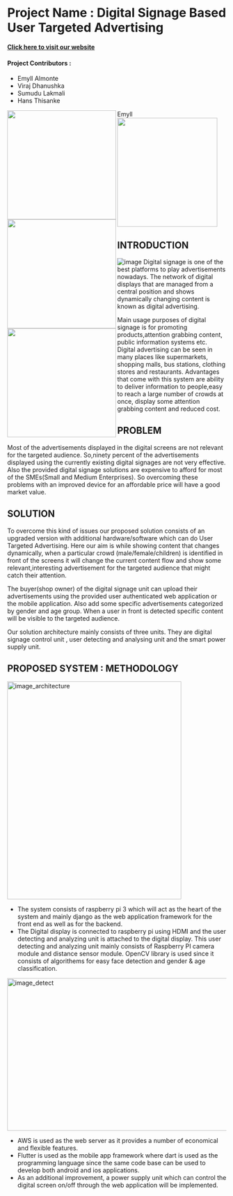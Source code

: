 # Project Name : Digital Signage Based User Targeted Advertising

[**Click here to visit our website**](https://viradhanus.github.io/Digital-Signage-Based-User-Targerd-Advertising/)

#### Project Contributors : 
  * Emyll Almonte
  * Viraj Dhanushka  
  * Sumudu Lakmali  
  * Hans Thisanke   
                           
<div id="Members" >
    <div class="inline-block">
        <img src ="https://github.com/viradhanus/Digital-Signage-Based-User-Targerd-Advertising/blob/main/Images/Emyll.jpg" align="left" width="250" height="250">
    </div>
    <div class="inline-block">
        <img src ="https://github.com/viradhanus/Digital-Signage-Based-User-Targerd-Advertising/blob/main/Images/Member1.jpg" align="left" width="250" height="250">
    </div>Emyll
    <div class="inline-block">
        <img src ="https://github.com/viradhanus/Digital-Signage-Based-User-Targerd-Advertising/blob/main/Images/Member2.jpg" align="left" width="250" height="250">
    </div>
    <div class="inline-block">
       <img src ="https://github.com/viradhanus/Digital-Signage-Based-User-Targerd-Advertising/blob/main/Images/Member3.jpg" alt= " "  width="230" height="250">
    </div>
</div>

## INTRODUCTION

![image](https://github.com/viradhanus/Digital-Signage-Based-User-Targerd-Advertising/blob/main/Images/target.png)
Digital signage is one of the best platforms to play advertisements nowadays. The network of digital displays that are managed from a central position and shows dynamically changing content is known as digital advertising.

Main usage purposes of digital signage is for promoting products,attention grabbing content, public information systems etc. Digital advertising can be seen in many places like supermarkets, shopping malls, bus stations, clothing stores and restaurants. Advantages that come with this system are ability to deliver information to people,easy to reach a large number of crowds at once, display some attention grabbing content and reduced cost.

## PROBLEM
Most of the advertisements displayed in the digital screens are not relevant for the targeted audience. So,ninety percent of the advertisements displayed using the currently existing digital signages are not very effective. Also the provided digital signage solutions are expensive to afford for most of the SMEs(Small and Medium Enterprises). So overcoming these problems with an improved device for an affordable price will have a good market value.

## SOLUTION
To overcome this kind of issues our proposed solution consists of an upgraded version with additional hardware/software which can do User Targeted Advertising. Here our aim is while showing content that changes dynamically, when a particular crowd (male/female/children) is identified in front of the screens it will change the current content flow and show some relevant,interesting advertisement for the targeted audience that might catch their attention.

The buyer(shop owner) of the digital signage unit can upload their advertisements using the provided user authenticated web application or the mobile application. Also add some specific advertisements categorized by gender and age group. When a user in front is detected specific content will be visible to the targeted audience.

Our solution architecture mainly consists of three units. They are digital signage control unit , user detecting and analysing unit and the smart power supply unit.

## PROPOSED SYSTEM : METHODOLOGY 

<img src="https://github.com/viradhanus/Digital-Signage-Based-User-Targerd-Advertising/blob/main/Images/Capture_architecture.PNG" alt="image_architecture" width="400" height="500" />

- The system consists of raspberry pi 3 which will act as the heart of the system and mainly django as the web application framework for the front end as well as for the backend. 
- The Digital display is connected to raspberry pi using HDMI and the user detecting and analyzing unit is attached to the digital display. This user detecting and analyzing unit mainly consists of Raspberry PI camera module and distance sensor module. OpenCV library is used since it consists of algorithems for easy face detection and gender & age classification.

<img src="https://github.com/viradhanus/Digital-Signage-Based-User-Targerd-Advertising/blob/main/Images/detect.jpg" alt="image_detect" width="650" height="350"/>

- AWS is used as the web server as it provides a number of economical and flexible features. 
- Flutter is used as the mobile app framework where dart is used as the programming language since the same code base can be used to develop both android and ios applications.
- As an additional improvement, a power supply unit which can control the digital screen on/off through the web application will be implemented.



